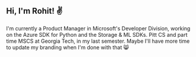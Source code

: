 ## Hi, I'm Rohit! ✌️

I'm currently a Product Manager in Microsoft's Developer Division, working on the Azure SDK for Python and the Storage & ML SDKs. Pitt CS and part time MSCS at Georgia Tech, in my last semester. Maybe I'll have more time to update my branding when I'm done with that 😸

